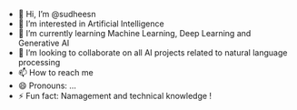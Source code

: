 - 👋 Hi, I’m @sudheesn
- 👀 I’m interested in Artificial Intelligence
- 🌱 I’m currently learning Machine Learning, Deep Learning and Generative AI
- 💞️ I’m looking to collaborate on all AI projects related to natural language processing
- 📫 How to reach me 
- 😄 Pronouns: ...
- ⚡ Fun fact: Namagement and technical knowledge ! 

<!---
sudheesn/sudheesn is a ✨ special ✨ repository because its `README.md` (this file) appears on your GitHub profile.
You can click the Preview link to take a look at your changes.
--->
